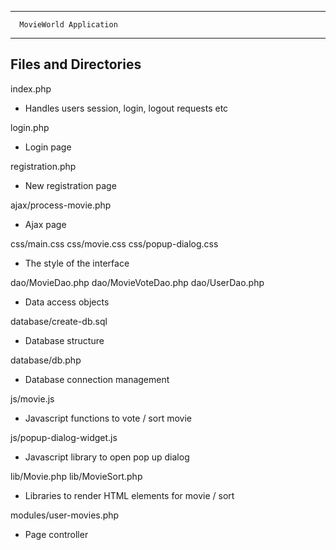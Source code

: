 ----------------------------------

      MovieWorld Application

----------------------------------


Files and Directories
---------------------

index.php
* Handles users session, login, logout requests etc

login.php
* Login page

registration.php
* New registration page

ajax/process-movie.php
* Ajax page

css/main.css
css/movie.css
css/popup-dialog.css
* The style of the interface

dao/MovieDao.php
dao/MovieVoteDao.php
dao/UserDao.php
* Data access objects 

database/create-db.sql
* Database structure

database/db.php
* Database connection management

js/movie.js
* Javascript functions to vote / sort movie
 
js/popup-dialog-widget.js
* Javascript library to open pop up dialog

lib/Movie.php
lib/MovieSort.php
* Libraries to render HTML elements for movie / sort

modules/user-movies.php
* Page controller



